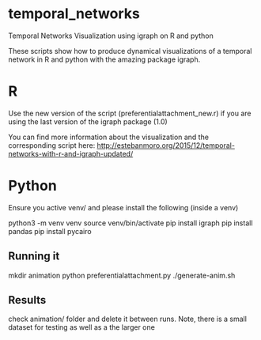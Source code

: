 # temporal_networks
Temporal Networks Visualization using igraph on R and python

These scripts show how to produce dynamical visualizations of a temporal network in R and python with the amazing package igraph. 


# R
Use the new version of the script (preferentialattachment_new.r) if you are using the last version of the igraph package (1.0)

You can find more information about the visualization and the corresponding script here: http://estebanmoro.org/2015/12/temporal-networks-with-r-and-igraph-updated/


# Python


Ensure you active venv/ and please install the following (inside a venv)

python3 -m venv venv
source venv/bin/activate
pip install igraph
pip install pandas
pip install pycairo

## Running it
mkdir animation
python preferentialattachment.py
./generate-anim.sh

## Results
check animation/ folder and delete it between runs. Note, there is a small dataset for testing as well as a the larger one
